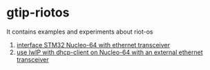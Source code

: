 # gtip-riotos
It contains examples and experiments about riot-os

1. [interface STM32 Nucleo-64 with ethernet transceiver](https://github.com/Ciusss89/gtip-riotos/tree/master/test_01)
1. [use lwIP with dhcp-client on Nucleo-64 with an external ethernet transceiver](https://github.com/Ciusss89/gtip-riotos/tree/master/test_02)
